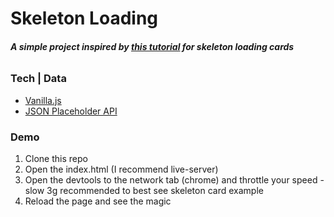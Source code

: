 # Skeleton Loading

###### **A simple project inspired by [this tutorial](https://www.youtube.com/watch?v=ZVug65gW-fc) for skeleton loading cards** 

### Tech | Data
* [Vanilla.js](http://vanilla-js.com/) 
* [JSON Placeholder API](https://jsonplaceholder.typicode.com/)

### Demo
1. Clone this repo 
2. Open the index.html (I recommend live-server)
3. Open the devtools to the network tab (chrome) and throttle your speed - slow 3g recommended to best see skeleton card example 
4. Reload the page and see the magic  